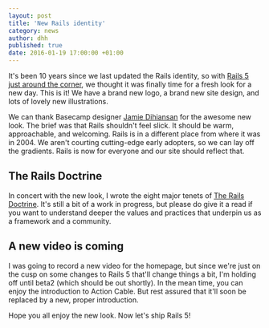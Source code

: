 ```yaml
---
layout: post
title: 'New Rails identity'
category: news
author: dhh
published: true
date: 2016-01-19 17:00:00 +01:00
---
```

It's been 10 years since we last updated the Rails identity, so with [Rails 5 just around the corner][rails-5], we thought it was finally time for a fresh look for a new day. This is it! We have a brand new logo, a brand new site design, and lots of lovely new illustrations. 

We can thank Basecamp designer [Jamie Dihiansan][jamied] for the awesome new look. The brief was that Rails shouldn't feel slick. It should be warm, approachable, and welcoming. Rails is in a different place from where it was in 2004. We aren't courting cutting-edge early adopters, so we can lay off the gradients. Rails is now for everyone and our site should reflect that.

## The Rails Doctrine

In concert with the new look, I wrote the eight major tenets of [The Rails Doctrine][doctrine]. It's still a bit of a work in progress, but please do give it a read if you want to understand deeper the values and practices that underpin us as a framework and a community.

## A new video is coming

I was going to record a new video for the homepage, but since we're just on the cusp on some changes to Rails 5 that'll change things a bit, I'm holding off until beta2 (which should be out shortly). In the mean time, you can enjoy the introduction to Action Cable. But rest assured that it'll soon be replaced by a new, proper introduction.

Hope you all enjoy the new look. Now let's ship Rails 5!

[jamied]: https://twitter.com/asianmack
[doctrine]: https://rubyonrails.org/doctrine
[rails-5]: https://rubyonrails.org/2015/12/18/Rails-5-0-beta1/